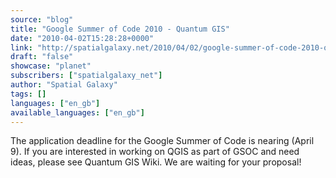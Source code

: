 ```yaml
---
source: "blog"
title: "Google Summer of Code 2010 - Quantum GIS"
date: "2010-04-02T15:28:28+0000"
link: "http://spatialgalaxy.net/2010/04/02/google-summer-of-code-2010-quantum-gis/"
draft: "false"
showcase: "planet"
subscribers: ["spatialgalaxy_net"]
author: "Spatial Galaxy"
tags: []
languages: ["en_gb"]
available_languages: ["en_gb"]
---
```


The application deadline for the Google Summer of Code is nearing (April 9).
If you are interested in working on QGIS as part of GSOC and need ideas, please see Quantum GIS Wiki.
We are waiting for your proposal!
